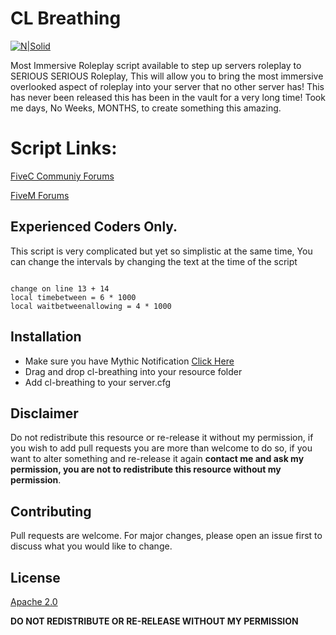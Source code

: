 # CL Breathing
[![N|Solid](https://i.imgur.com/agZegpm.png)](https://discord.gg/HNcGftj)

Most Immersive Roleplay script available to step up servers roleplay to SERIOUS SERIOUS Roleplay, This will allow you to bring the most immersive overlooked aspect of roleplay into your server that no other server has! This has never been released this has been in the vault for a very long time! Took me days, No Weeks, MONTHS, to create something this amazing.

# Script Links:
[FiveC Communiy Forums](https://fivec.me/t/release-esx-civlife-uber-delivery-v1-3/229)

[FiveM Forums](https://forum.fivem.net/t/release-civlife-uber-delivery-v1-3/831226)
## Experienced Coders Only.
This script is very complicated but yet so simplistic at the same time, You can change the intervals by changing the text at the time of the script
```

change on line 13 + 14
local timebetween = 6 * 1000
local waitbetweenallowing = 4 * 1000

```
## Installation
* Make sure you have Mythic Notification [Click Here](https://forum.fivem.net/t/dev-resource-mythic-notifications)
* Drag and drop cl-breathing into your resource folder
* Add cl-breathing  to your server.cfg

## Disclaimer
Do not redistribute this resource or re-release it without my permission, if you wish to add pull requests you are more than welcome to do so, if you want to alter something and re-release it again **contact me and ask my permission, you are not to redistribute this resource without my permission**.

## Contributing
Pull requests are welcome. For major changes, please open an issue first to discuss what you would like to change.

## License
[Apache 2.0](https://choosealicense.com/licenses/apache-2.0/)

**DO NOT REDISTRIBUTE OR RE-RELEASE WITHOUT MY PERMISSION**
